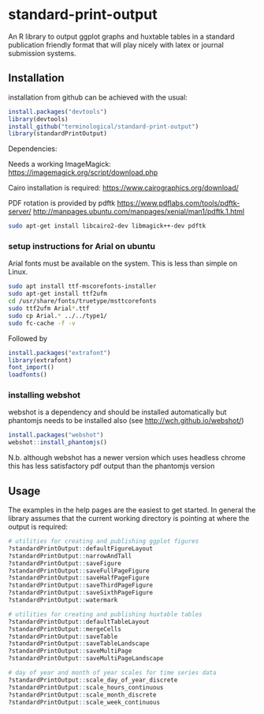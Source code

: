# standard-print-output
An R library to output ggplot graphs and huxtable tables in a standard publication friendly format that will play nicely with latex or journal submission systems.

## Installation

installation from github can be achieved with the usual:

```R
install.packages("devtools")
library(devtools)
install_github("terminological/standard-print-output")
library(standardPrintOutput)
```

Dependencies:

Needs a working ImageMagick:
https://imagemagick.org/script/download.php

Cairo installation is required:
https://www.cairographics.org/download/

PDF rotation is provided by pdftk
https://www.pdflabs.com/tools/pdftk-server/
http://manpages.ubuntu.com/manpages/xenial/man1/pdftk.1.html

```Bash
sudo apt-get install libcairo2-dev libmagick++-dev pdftk
```

### setup instructions for Arial on ubuntu

Arial fonts must be available on the system. This is less than simple on Linux.

```bash
sudo apt install ttf-mscorefonts-installer
sudo apt-get install ttf2ufm
cd /usr/share/fonts/truetype/msttcorefonts
sudo ttf2ufm Arial*.ttf
sudo cp Arial.* ../../type1/
sudo fc-cache -f -v
```

Followed by

```R
install.packages("extrafont")
library(extrafont)
font_import()
loadfonts()
```

### installing webshot

webshot is a dependency and should be installed automatically but phantomjs needs to be installed also
(see http://wch.github.io/webshot/)

```R
install.packages("webshot")
webshot::install_phantomjs()
```

N.b. although webshot has a newer version which uses headless chrome this has less satisfactory pdf output than the phantomjs version

## Usage

The examples in the help pages are the easiest to get started.
In general the library assumes that the current working directory is pointing at where the output is required:

```R
# utilities for creating and publishing ggplot figures
?standardPrintOutput::defaultFigureLayout
?standardPrintOutput::narrowAndTall
?standardPrintOutput::saveFigure
?standardPrintOutput::saveFullPageFigure
?standardPrintOutput::saveHalfPageFigure
?standardPrintOutput::saveThirdPageFigure
?standardPrintOutput::saveSixthPageFigure
?standardPrintOutput::watermark

# utilities for creating and publishing huxtable tables
?standardPrintOutput::defaultTableLayout
?standardPrintOutput::mergeCells
?standardPrintOutput::saveTable
?standardPrintOutput::saveTableLandscape
?standardPrintOutput::saveMultiPage
?standardPrintOutput::saveMultiPageLandscape

# day of year and month of year scales for time series data
?standardPrintOutput::scale_day_of_year_discrete
?standardPrintOutput::scale_hours_continuous
?standardPrintOutput::scale_month_discrete
?standardPrintOutput::scale_week_continuous

```
